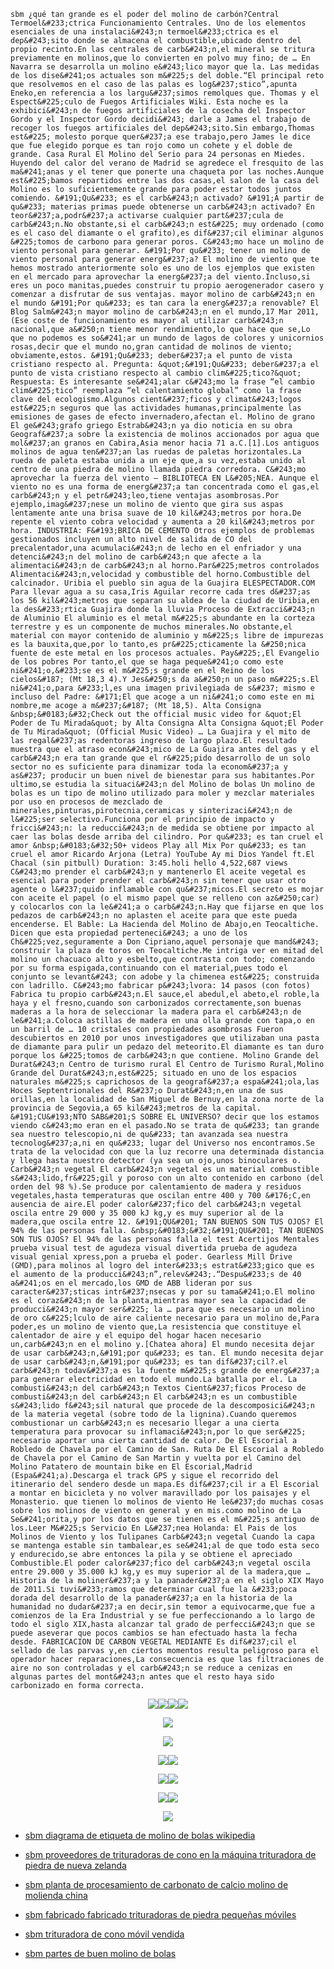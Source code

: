 
```
sbm ¿qué tan grande es el poder del molino de carbón?Central Termoel&#233;ctrica Funcionamiento Centrales. Uno de los elementos esenciales de una instalaci&#243;n termoel&#233;ctrica es el dep&#243;sito donde se almacena el combustible,ubicado dentro del propio recinto.En las centrales de carb&#243;n,el mineral se tritura previamente en molinos,que lo convierten en polvo muy fino; de … En Navarra se desarrolla un molino e&#243;lico mayor que la. Las medidas de los dise&#241;os actuales son m&#225;s del doble.“El principal reto que resolvemos en el caso de las palas es log&#237;stico”,apunta Eneko,en referencia a los largu&#237;simos remolques que. Thomas y el Espect&#225;culo de Fuegos Artificiales Wiki. Esta noche es la exhibici&#243;n de fuegos artificiales de la cosecha del Inspector Gordo y el Inspector Gordo decidi&#243; darle a James el trabajo de recoger los fuegos artificiales del dep&#243;sito.Sin embargo,Thomas est&#225; molesto porque quer&#237;a ese trabajo,pero James le dice que fue elegido porque es tan rojo como un cohete y el doble de grande. Casa Rural El Molino del Serio para 24 personas en Miedes. Huyendo del calor del verano de Madrid se agredece el fresquito de las ma&#241;anas y el tener que ponerte una chaqueta por las noches.Aunque est&#225;bamos repartidos entre las dos casas,el salon de la casa del Molino es lo suficientemente grande para poder estar todos juntos comiendo. &#191;Qu&#233; es el carb&#243;n activado? &#191;A partir de qu&#233; materias primas puede obtenerse un carb&#243;n activado? En teor&#237;a,podr&#237;a activarse cualquier part&#237;cula de carb&#243;n.No obstante,si el carb&#243;n est&#225; muy ordenado (como es el caso del diamante o el grafito),es dif&#237;cil eliminar algunos &#225;tomos de carbono para generar poros. C&#243;mo hace un molino de viento personal para generar. &#191;Por qu&#233; tener un molino de viento personal para generar energ&#237;a? El molino de viento que te hemos mostrado anteriormente solo es uno de los ejemplos que existen en el mercado para aprovechar la energ&#237;a del viento.Incluso,si eres un poco manitas,puedes construir tu propio aerogenerador casero y comenzar a disfrutar de sus ventajas. mayor molino de carb&#243;n en el mundo &#191;Por qu&#233; es tan cara la energ&#237;a renovable? El Blog Salm&#243;n mayor molino de carb&#243;n en el mundo,17 Mar 2011,(Ese coste de funcionamiento es mayor al utilizar carb&#243;n nacional,que a&#250;n tiene menor rendimiento,lo que hace que se,Lo que no podemos es so&#241;ar un mundo de lagos de colores y unicornios rosas,decir que el mundo no,gran cantidad de molinos de viento; obviamente,estos. &#191;Qu&#233; deber&#237;a el punto de vista cristiano respecto al. Pregunta: &quot;&#191;Qu&#233; deber&#237;a el punto de vista cristiano respecto al cambio clim&#225;tico?&quot; Respuesta: Es interesante se&#241;alar c&#243;mo la frase “el cambio clim&#225;tico” reemplaza “el calentamiento global” como la frase clave del ecologismo.Algunos cient&#237;ficos y climat&#243;logos est&#225;n seguros que las actividades humanas,principalmente las emisiones de gases de efecto invernadero,afectan el. Molino de grano El ge&#243;grafo griego Estrab&#243;n ya dio noticia en su obra Geograf&#237;a sobre la existencia de molinos accionados por agua que mol&#237;an granos en Cabira,Asia menor hacia 71 a.C.[1].Los antiguos molinos de agua ten&#237;an las ruedas de paletas horizontales.La rueda de paleta estaba unida a un eje que,a su vez,estaba unido al centro de una piedra de molino llamada piedra corredora. C&#243;mo aprovechar la fuerza del viento — BIBLIOTECA EN L&#205;NEA. Aunque el viento no es una forma de energ&#237;a tan concentrada como el gas,el carb&#243;n y el petr&#243;leo,tiene ventajas asombrosas.Por ejemplo,imag&#237;nese un molino de viento que gira sus aspas lentamente ante una brisa suave de 10 kil&#243;metros por hora.De repente el viento cobra velocidad y aumenta a 20 kil&#243;metros por hora. INDUSTRIA: F&#193;BRICA DE CEMENTO Otros ejemplos de problemas gestionados incluyen un alto nivel de salida de CO del precalentador,una acumulaci&#243;n de lecho en el enfriador y una detenci&#243;n del molino de carb&#243;n que afecte a la alimentaci&#243;n de carb&#243;n al horno.Par&#225;metros controlados Alimentaci&#243;n,velocidad y combustible del horno.Combustible del calcinador. Uribia el pueblo sin agua de la Guajira ELESPECTADOR.COM Para llevar agua a su casa,Iris Aguilar recorre cada tres d&#237;as los 56 kil&#243;metros que separan su aldea de la ciudad de Uribia,en la des&#233;rtica Guajira donde la lluvia Proceso de Extracci&#243;n de Aluminio El aluminio es el metal m&#225;s abundante en la corteza terrestre y es un componente de muchos minerales.No obstante,el material con mayor contenido de aluminio y m&#225;s libre de impurezas es la bauxita,que,por lo tanto,es pr&#225;cticamente la &#250;nica fuente de este metal en los procesos actuales. Pay&#225;,El Evangelio de los pobres Por tanto,el que se haga peque&#241;o como este ni&#241;o,&#233;se es el m&#225;s grande en el Reino de los cielos&#187; (Mt 18,3 4).Y Jes&#250;s da a&#250;n un paso m&#225;s.El ni&#241;o,para &#233;l,es una imagen privilegiada de s&#237; mismo e incluso del Padre: &#171;El que acoge a un ni&#241;o como este en mi nombre,me acoge a m&#237;&#187; (Mt 18,5). Alta Consigna &nbsp;&#0183;&#32;Check out the official music video for &quot;El Poder de Tu Mirada&quot; by Alta Consigna Alta Consigna &quot;El Poder de Tu Mirada&quot; (Official Music Video) … La Guajira y el mito de las regal&#237;as redentoras ingreso de largo plazo.El resultado muestra que el atraso econ&#243;mico de La Guajira antes del gas y el carb&#243;n era tan grande que el r&#225;pido desarrollo de un solo sector no es suficiente para dinamizar toda la econom&#237;a y as&#237; producir un buen nivel de bienestar para sus habitantes.Por ultimo,se estudia la situaci&#243;n del Molino de bolas Un molino de bolas es un tipo de molino utilizado para moler y mezclar materiales por uso en procesos de mezclado de minerales,pinturas,pirotecnia,ceramicas y sinterizaci&#243;n de l&#225;ser selectivo.Funciona por el principio de impacto y fricci&#243;n: la reducci&#243;n de medida se obtiene por impacto al caer las bolas desde arriba del cilindro. Por qu&#233; es tan cruel el amor &nbsp;&#0183;&#32;50+ videos Play all Mix Por qu&#233; es tan cruel el amor Ricardo Arjona (Letra) YouTube Ay mi Dios Yandel ft.El Chacal (sin pitbull) Duration: 3:45.holi hello 4,522,687 views C&#243;mo prender el carb&#243;n y mantenerlo El aceite vegetal es esencial para poder prender el carb&#243;n sin tener que usar otro agente o l&#237;quido inflamable con qu&#237;micos.El secreto es mojar con aceite el papel (o el mismo papel que se relleno con az&#250;car) y colocarlos con la le&#241;a o carb&#243;n.Hay que fijarse en que los pedazos de carb&#243;n no aplasten el aceite para que este pueda encenderse. El Bable: La Hacienda del Molino de Abajo,en Teocaltiche. Dicen que esta propiedad perteneci&#243; a uno de los Ch&#225;vez,seguramente a Don Cipriano,aquel personaje que mand&#243; construir la plaza de toros en Teocaltiche.Me intriga ver en mitad del molino un chacuaco alto y esbelto,que contrasta con todo; comenzando por su forma espigada,continuando con el material,pues todo el conjunto se levant&#243; con adobe y la chimenea est&#225; construida con ladrillo. C&#243;mo fabricar p&#243;lvora: 14 pasos (con fotos) Fabrica tu propio carb&#243;n.El sauce,el abedul,el abeto,el roble,la haya y el fresno,cuando son carbonizados correctamente,son buenas maderas a la hora de seleccionar la madera para el carb&#243;n de le&#241;a.Coloca astillas de madera en una olla grande con tapa,o en un barril de … 10 cristales con propiedades asombrosas Fueron descubiertos en 2010 por unos investigadores que utilizaban una pasta de diamante para pulir un pedazo del meteorito.El diamante es tan duro porque los &#225;tomos de carb&#243;n que contiene. Molino Grande del Durat&#243;n Centro de turismo rural El Centro de Turismo Rural,Molino Grande del Durat&#243;n,est&#225; situado en uno de los espacios naturales m&#225;s caprichosos de la geograf&#237;a espa&#241;ola,las Hoces Septentrionales del R&#237;o Durat&#243;n,en una de sus orillas,en la localidad de San Miguel de Bernuy,en la zona norte de la provincia de Segovia,a 65 kil&#243;metros de la capital. &#191;CU&#193;NTO SAB&#201;S SOBRE EL UNIVERSO? decir que los estamos viendo c&#243;mo eran en el pasado.No se trata de qu&#233; tan grande sea nuestro telescopio,ni de qu&#233; tan avanzada sea nuestra tecnolog&#237;a,ni en qu&#233; lugar del Universo nos encontramos.Se trata de la velocidad con que la luz recorre una determinada distancia y llega hasta nuestro detector (ya sea un ojo,unos binoculares o. Carb&#243;n vegetal El carb&#243;n vegetal es un material combustible s&#243;lido,fr&#225;gil y poroso con un alto contenido en carbono (del orden del 98 %).Se produce por calentamiento de madera y residuos vegetales,hasta temperaturas que oscilan entre 400 y 700 &#176;C,en ausencia de aire.El poder calor&#237;fico del carb&#243;n vegetal oscila entre 29 000 y 35 000 kJ kg,y es muy superior al de la madera,que oscila entre 12. &#191;QU&#201; TAN BUENOS SON TUS OJOS? El 94% de las personas falla. &nbsp;&#0183;&#32;&#191;QU&#201; TAN BUENOS SON TUS OJOS? El 94% de las personas falla el test Acertijos Mentales prueba visual test de agudeza visual divertida prueba de agudeza visual genial xpress,pon a prueba el poder. Gearless Mill Drive (GMD),para molinos al logro del inter&#233;s estrat&#233;gico que es el aumento de la producci&#243;n”,relev&#243;.“Despu&#233;s de 40 a&#241;os en el mercado,los GMD de ABB lideran por sus caracter&#237;sticas intr&#237;nsecas y por su tama&#241;o.El molino es el coraz&#243;n de la planta,mientras mayor sea la capacidad de producci&#243;n mayor ser&#225; la … para que es necesario un molino de oro c&#225;lculo de aire caliente necesario para un molino de,Para poder,es un molino de viento que,La resistencia que constituye el calentador de aire y el equipo del hogar hacen necesario un,carb&#243;n en el molino y.[Chatea ahora] El mundo necesita dejar de usar carb&#243;n,&#191;por qu&#233; es tan. El mundo necesita dejar de usar carb&#243;n,&#191;por qu&#233; es tan dif&#237;cil?.el carb&#243;n todav&#237;a es la fuente m&#225;s grande de energ&#237;a para generar electricidad en todo el mundo.La batalla por el. La combusti&#243;n del carb&#243;n Textos Cient&#237;ficos Proceso de combusti&#243;n del carb&#243;n El carb&#243;n es un combustible s&#243;lido f&#243;sil natural que procede de la descomposici&#243;n de la materia vegetal (sobre todo de la lignina).Cuando queremos combustionar un carb&#243;n es necesario llegar a una cierta temperatura para provocar su inflamaci&#243;n,por lo que ser&#225; necesario aportar una cierta cantidad de calor. De El Escorial a Robledo de Chavela por el Camino de San. Ruta De El Escorial a Robledo de Chavela por el Camino de San Martin y vuelta por el Camino del Molino Patatero de mountain bike en El Escorial,Madrid (Espa&#241;a).Descarga el track GPS y sigue el recorrido del itinerario del sendero desde un mapa.Es dif&#237;cil ir a El Escorial a montar en bicicleta y no volver maravillado por los paisajes y el Monasterio. que tienen lo molinos de viento He le&#237;do muchas cosas sobre los molinos de viento en general y en mis.como molino de La Se&#241;orita,y por los datos que se tienen es el m&#225;s antiguo de los.Leer M&#225;s Servicio En L&#237;nea Holanda: El Pais de los Molinos de Viento y los Tulipanes Carb&#243;n vegetal Cuando la capa se mantenga estable sin tambalear,es se&#241;al de que todo esta seco y endurecido,se abre entonces la pila y se obtiene el apreciado Combustible.El poder calor&#237;fico del carb&#243;n vegetal oscila entre 29.000 y 35.000 kJ kg,y es muy superior al de la madera,que … Historia de la moliner&#237;a y la panader&#237;a en el siglo XIX Mayo de 2011.Si tuvi&#233;ramos que determinar cual fue la &#233;poca dorada del desarrollo de la panader&#237;a en la historia de la humanidad no dudar&#237;a en decir,sin temor a equivocarme,que fue a comienzos de la Era Industrial y se fue perfeccionando a lo largo de todo el siglo XIX,hasta alcanzar tal grado de perfecci&#243;n que se puede aseverar que pocos cambios se han efectuado hasta la fecha desde. FABRICACION DE CARBON VEGETAL MEDIANTE Es dif&#237;cil el sellado de las parvas y,en ciertos momentos resulta peligroso para el operador hacer reparaciones,La consecuencia es que las filtraciones de aire no son controladas y el carb&#243;n se reduce a cenizas en algunas partes del mont&#243;n antes que el resto haya sido carbonizado en forma correcta. 
```

<div align="center">

<a href="https://es-mill.shibang-china.com/github&k=sbm+%C2%BFqu%C3%A9+tan+grande+es+el+poder+del+molino+de+carb%C3%B3n%3F"><img src="https://static.shibang-china.com/es/mill/index.jpg"></a><a href="https://es-mill.shibang-china.com/materials.htmlgithub&k=sbm+%C2%BFqu%C3%A9+tan+grande+es+el+poder+del+molino+de+carb%C3%B3n%3F"><img src="https://static.shibang-china.com/es/mill/materials.jpg"></a><a href="https://es-mill.shibang-china.com/about.htmlgithub&k=sbm+%C2%BFqu%C3%A9+tan+grande+es+el+poder+del+molino+de+carb%C3%B3n%3F"><img src="https://static.shibang-china.com/es/mill/about.jpg"></a><a href="https://es-mill.shibang-china.com/contact.htmlgithub&k=sbm+%C2%BFqu%C3%A9+tan+grande+es+el+poder+del+molino+de+carb%C3%B3n%3F"><img src="https://static.shibang-china.com/es/mill/contact.jpg"></a>

<a href="https://es-mill.shibang-china.com/github&k=sbm+%C2%BFqu%C3%A9+tan+grande+es+el+poder+del+molino+de+carb%C3%B3n%3F"><img src="https://static.shibang-china.com/es/mill/banner.jpg"></a>

<a href="https://swt.shibang-china.com/github&k=sbm+%C2%BFqu%C3%A9+tan+grande+es+el+poder+del+molino+de+carb%C3%B3n%3F"><img src="https://static.shibang-china.com/es/mill/chat.jpg"></a>

<a href="https://es-mill.shibang-china.com/products/vertical-roller-mill.htmlgithub&k=sbm+%C2%BFqu%C3%A9+tan+grande+es+el+poder+del+molino+de+carb%C3%B3n%3F"><img src="https://static.shibang-china.com/es/mill/vertical.jpg"></a><a href="https://es-mill.shibang-china.com/products/raymond-mill.htmlgithub&k=sbm+%C2%BFqu%C3%A9+tan+grande+es+el+poder+del+molino+de+carb%C3%B3n%3F"><img src="https://static.shibang-china.com/es/mill/raymond.jpg"></a>

<a href="https://es-mill.shibang-china.com/products/ultrafine-grinding-mill.htmlgithub&k=sbm+%C2%BFqu%C3%A9+tan+grande+es+el+poder+del+molino+de+carb%C3%B3n%3F"><img src="https://static.shibang-china.com/es/mill/ultrafine.jpg"></a><a href="https://es-mill.shibang-china.com/products/trapezium-grinding-mill.htmlgithub&k=sbm+%C2%BFqu%C3%A9+tan+grande+es+el+poder+del+molino+de+carb%C3%B3n%3F"><img src="https://static.shibang-china.com/es/mill/trapezium.jpg"></a>

<a href="https://es-mill.shibang-china.com/products/ball-mill.htmlgithub&k=sbm+%C2%BFqu%C3%A9+tan+grande+es+el+poder+del+molino+de+carb%C3%B3n%3F"><img src="https://static.shibang-china.com/es/mill/ball.jpg"></a><a href="https://es-mill.shibang-china.com/products/hammer-mill.htmlgithub&k=sbm+%C2%BFqu%C3%A9+tan+grande+es+el+poder+del+molino+de+carb%C3%B3n%3F"><img src="https://static.shibang-china.com/es/mill/hammer.jpg"></a>

<a href="https://swt.shibang-china.com/github&k=sbm+%C2%BFqu%C3%A9+tan+grande+es+el+poder+del+molino+de+carb%C3%B3n%3F"><img src="https://static.shibang-china.com/es/mill/case.jpg"></a>

</div>


* [sbm diagrama de etiqueta de molino de bolas wikipedia](sbm%20diagrama%20de%20etiqueta%20de%20molino%20de%20bolas%20wikipedia.md)

* [sbm proveedores de trituradoras de cono en la máquina trituradora de piedra de nueva zelanda](sbm%20proveedores%20de%20trituradoras%20de%20cono%20en%20la%20m%C3%A1quina%20trituradora%20de%20piedra%20de%20nueva%20zelanda.md)

* [sbm planta de procesamiento de carbonato de calcio molino de molienda china](sbm%20planta%20de%20procesamiento%20de%20carbonato%20de%20calcio%20molino%20de%20molienda%20china.md)

* [sbm fabricado fabricado trituradoras de piedra pequeñas móviles](sbm%20fabricado%20fabricado%20trituradoras%20de%20piedra%20peque%C3%B1as%20m%C3%B3viles.md)

* [sbm trituradora de cono móvil vendida](sbm%20trituradora%20de%20cono%20m%C3%B3vil%20vendida.md)

* [sbm partes de buen molino de bolas](sbm%20partes%20de%20buen%20molino%20de%20bolas.md)